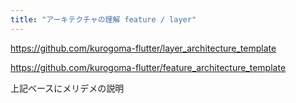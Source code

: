 ```yaml
---
title: "アーキテクチャの理解 feature / layer"
---
```


https://github.com/kurogoma-flutter/layer_architecture_template

https://github.com/kurogoma-flutter/feature_architecture_template

上記ベースにメリデメの説明